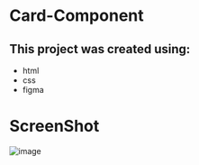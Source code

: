 # Card-Component

## This project was created using:

 * html
 * css
 * figma

# ScreenShot
![image](https://user-images.githubusercontent.com/106325339/216802859-1711ea0c-efd7-435c-870b-fd669249f10b.png)
